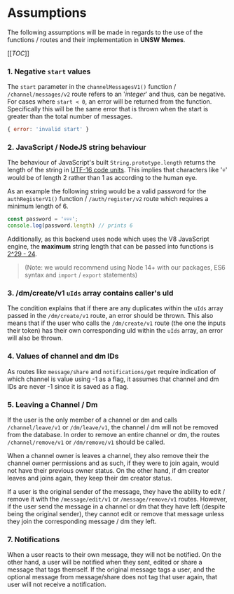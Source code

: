# Assumptions
The following assumptions will be made in regards to the use of the functions / routes and their implementation in **UNSW Memes**.

[[_TOC_]]

### 1. Negative `start` values
The `start` parameter in the `channelMessagesV1()` function / `/channel/messages/v2` route refers to an '*integer*' and thus, can be negative. For cases where `start < 0`, an error will be returned from the function. Specifically this will be the same error that is thrown when the start is greater than the total number of messages.

```JavaScript
{ error: 'invalid start' }
```

### 2. JavaScript / NodeJS string behaviour
The behaviour of JavaScript's built `String.prototype.length` returns the length of the string in [UTF-16 code units](https://developer.mozilla.org/en-US/docs/Web/JavaScript/Reference/Global_Objects/String/length). This implies that characters like '💀' would be of length 2 rather than 1 as according to the human eye.

As an example the following string would be a valid password for the `authRegisterV1()` function / `/auth/register/v2` route which requires a minimum length of 6.

```JavaScript
const password = '💀💀💀';
console.log(password.length) // prints 6
```

Additionally, as this backend uses node which uses the V8 JavaScript engine, the **maximum** string length that can be passed into functions is [2^29 - 24](https://developer.mozilla.org/en-US/docs/Web/JavaScript/Reference/Global_Objects/String/length#description). 

> (Note: we would recommend using Node 14+ with our packages, ES6 syntax and `import` / `export` statements)

### 3. /dm/create/v1 `uIds` array contains caller's uId
The condition explains that if there are any duplicates within the `uIds` array passed in the `/dm/create/v1` route, an error should be thrown. This also means that if the user who calls the `/dm/create/v1` route (the one the inputs their token) has their own corresponding uId within the `uIds` array, an error will also be thrown.

### 4. Values of channel and dm IDs
As routes like `message/share` and `notifications/get` require indication of which channel is value using -1 as a flag, it assumes that channel and dm IDs are never -1 since it is saved as a flag. 

### 5. Leaving a Channel / Dm
If the user is the only member of a channel or dm and calls `/channel/leave/v1` or `/dm/leave/v1`, the channel / dm will not be removed from the database. In order to remove an entire channel or dm, the routes `/channel/remove/v1` or `/dm/remove/v1` should be called.

When a channel owner is leaves a channel, they also remove their the channel owner permissions and as such, if they were to join again, would not have their previous owner status. On the other hand, if dm creator leaves and joins again, they keep their dm creator status. 

If a user is the original sender of the message, they have the ability to edit / remove it with the `/message/edit/v1` or `/message/remove/v1` routes. However, if the user send the message in a channel or dm that they have left (despite being the original sender), they cannot edit or remove that message unless they join the corresponding message / dm they left.

### 7. Notifications
When a user reacts to their own message, they will not be notified. On the other hand, a user will be notified when they sent, edited or share a message that tags themself. If the original message tags a user, and the optional message from message/share does not tag that user again, that user will not receive a notification.